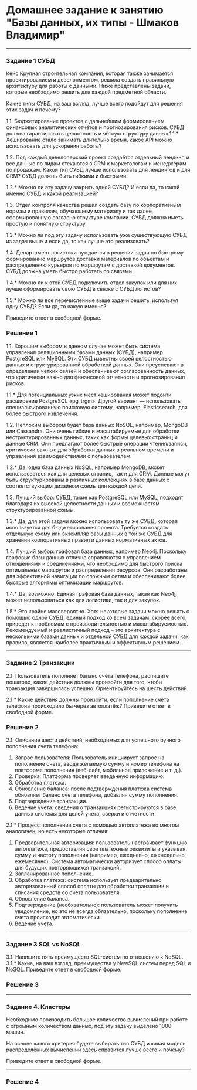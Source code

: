 # Домашнее задание к занятию "Базы данных, их типы - Шмаков Владимир"

---

### Задание 1 СУБД
Кейс
Крупная строительная компания, которая также занимается проектированием и девелопментом, решила создать правильную архитектуру для работы с данными. Ниже представлены задачи, которые необходимо решить для каждой предметной области.

Какие типы СУБД, на ваш взгляд, лучше всего подойдут для решения этих задач и почему?

1.1. Бюджетирование проектов с дальнейшим формированием финансовых аналитических отчётов и прогнозирования рисков. СУБД должна гарантировать целостность и чёткую структуру данных.1.1.* Хеширование стало занимать длительно время, какое API можно использовать для ускорения работы?

1.2. Под каждый девелоперский проект создаётся отдельный лендинг, и все данные по лидам стекаются в CRM к маркетологам и менеджерам по продажам. Какой тип СУБД лучше использовать для лендингов и для CRM? СУБД должны быть гибкими и быстрыми.

1.2.* Можно ли эту задачу закрыть одной СУБД? И если да, то какой именно СУБД и какой реализацией?

1.3. Отдел контроля качества решил создать базу по корпоративным нормам и правилам, обучающему материалу и так далее, сформированную согласно структуре компании. СУБД должна иметь простую и понятную структуру.

1.3.* Можно ли под эту задачу использовать уже существующую СУБД из задач выше и если да, то как лучше это реализовать?

1.4. Департамент логистики нуждается в решении задач по быстрому формированию маршрутов доставки материалов по объектам и распределению курьеров по маршрутам с доставкой документов. СУБД должна уметь быстро работать со связями.

1.4.* Можно ли к этой СУБД подключить отдел закупок или для них лучше сформировать свою СУБД в связке с СУБД логистов?

1.5.* Можно ли все перечисленные выше задачи решить, используя одну СУБД? Если да, то какую именно?

Приведите ответ в свободной форме.

### Решение 1
1.1. Хорошим выбором в данном случае может быть система управления реляционными базами данных (СУБД), например PostgreSQL или MySQL. Эти СУБД известны своей целостностью данных и структурированной обработкой данных. Они преуспевают в определении четких связей и обеспечивают согласованность данных, что критически важно для финансовой отчетности и прогнозирования рисков.

1.1.* Для потенциальных узких мест хеширования может подойти расширение PostgreSQL «pg_trgm». Другой вариант — использовать специализированную поисковую систему, например, Elasticsearch, для более быстрого извлечения.

1.2. Неплохим выбором будет база данных NoSQL, например, MongoDB или Cassandra. Они очень гибкие и масштабируемые для обработки неструктурированных данных, таких как формы целевых страниц и данные CRM. Они предлагают более быстрые операции чтения/записи, критически важные для обработки данных в реальном времени и управления взаимодействиями с пользователем.

1.2.* Да, одна база данных NoSQL, например MongoDB, может использоваться как для целевых страниц, так и для CRM. Данные могут быть структурированы в различных коллекциях в базе данных с соответствующим дизайном схемы для каждой цели.

1.3. Лучший выбор: СУБД, такие как PostgreSQL или MySQL, подходят благодаря их высокой целостности данных и возможностям структурированной схемы.

1.3.* Да, для этой задачи можно использовать ту же СУБД, которая используется для бюджетирования проекта. Требуется создать отдельную схему или экземпляр базы данных в той же СУБД для хранения корпоративных правил и данных нормативных актов.

1.4. Лучший выбор: графовая база данных, например Neo4j. Поскольку графовые базы данных отлично справляются с управлением отношениями и соединениями, что необходимо для быстрого поиска оптимальных маршрутов и распределения ресурсов. Они разработаны для эффективной навигации по сложным сетям и обеспечивают более быстрые алгоритмы оптимизации маршрутов.

1.4.* Да, возможно. Единая графовая база данных, такая как Neo4j, может использоваться как для логистики, так и для закупок.

1.5.* Это крайне маловероятно. Хотя некоторые задачи можно решать с помощью одной СУБД, единый подход ко всем задачам, скорее всего, приведет к проблемам с производительностью и масштабируемостью.
Рекомендуемый и реалистичный подход – это архитектура с несколькими базами данных и отдельной СУБД для каждой задачи, как правило, является наиболее практичным и эффективным решением.

---

### Задание 2 Транзакции
2.1. Пользователь пополняет баланс счёта телефона, распишите пошагово, какие действия должны произойти для того, чтобы транзакция завершилась успешно. Ориентируйтесь на шесть действий.

2.1.* Какие действия должны произойти, если пополнение счёта телефона происходило бы через автоплатёж?
Приведите ответ в свободной форме.


### Решение 2
2.1. Описание шести действий, необходимых для успешного ручного пополнения счета телефона:
1.	Запрос пользователя: Пользователь инициирует запрос на пополнение счета, вводя желаемую сумму и номер телефона на платформе пополнения (веб-сайт, мобильное приложение и т. д.).
2.	Проверка: Платформа проверяет введенную информацию:
3.	Обработка платежа.
4.	Обновление баланса: после подтверждения платежа система обновляет баланс счета телефона, добавляя сумму пополнения.
5.	Подтверждение транзакции.
6.	Ведение учета: сведения о транзакциях регистрируются в базе данных системы для целей учета, сверки и отчетности.

2.1.* Процесс пополнения счета с помощью автоплатежа во многом аналогичен, но есть некоторые отличия:
1.	Предварительная авторизация: пользователь настраивает функцию автоплатежа, предоставляя свои платежные реквизиты и указывая сумму и частоту пополнения (например, ежедневно, еженедельно, ежемесячно). Система автоматически авторизует способ оплаты для будущих повторяющихся транзакций.
2.	Запланированное пополнение.
3.	Обработка платежа: система использует предварительно авторизованный способ оплаты для обработки транзакции и списания средств со счета пользователя.
4.	Обновление баланса.
5.	Подтверждение (необязательно): пользователь может получить уведомление, но это не всегда обязательно, поскольку пополнение счета происходит автоматически.
6.	Ведение учета.

---

### Задание 3 SQL vs NoSQL
3.1. Напишите пять преимуществ SQL-систем по отношению к NoSQL.
3.1.* Какие, на ваш взгляд, преимущества у NewSQL систем перед SQL и NoSQL.
Приведите ответ в свободной форме.

### Решение 3

---

### Задание 4. Кластеры
Необходимо производить большое количество вычислений при работе с огромным количеством данных, под эту задачу выделено 1000 машин.

На основе какого критерия будете выбирать тип СУБД и какая модель распределённых вычислений здесь справится лучше всего и почему?


Приведите ответ в свободной форме.

---

### Решение 4
